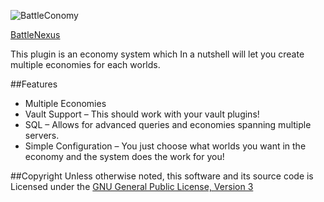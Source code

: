 ![BattleConomy](http://www.battlenexus.net/assets/plugins/battleconomy/BattleConomy.png)

[BattleNexus][1]

This plugin is an economy system which In a nutshell will let you create multiple economies for each worlds.

##Features
* Multiple Economies
* Vault Support – This should work with your vault plugins!
* SQL – Allows for advanced queries and economies spanning multiple servers.
* Simple Configuration – You just choose what worlds you want in the economy and the system does the work for you!

##Copyright
Unless otherwise noted, this software and its source code is
Licensed under the [GNU General Public License, Version 3][2]

[1]: http://www.battlenexus.net
[2]: http://www.gnu.org/licenses/gpl-3.0.html


